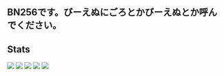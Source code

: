## BN256です。びーえぬにごろとかびーえぬとか呼んでください。

<!--
**blancnoir256/blancnoir256** is a ✨ _special_ ✨ repository because its `README.md` (this file) appears on your GitHub profile.

Here are some ideas to get you started:

- 🔭 I’m currently working on ...
- 🌱 I’m currently learning ...
- 👯 I’m looking to collaborate on ...
- 🤔 I’m looking for help with ...
- 💬 Ask me about ...
- 📫 How to reach me: ...
- 😄 Pronouns: ...
- ⚡ Fun fact: ...
-->

## Stats
![](http://github-profile-summary-cards.vercel.app/api/cards/profile-details?username=blancnoir256&theme=gruvbox)
![](http://github-profile-summary-cards.vercel.app/api/cards/repos-per-language?username=blancnoir256&theme=gruvbox)
![](http://github-profile-summary-cards.vercel.app/api/cards/most-commit-language?username=blancnoir256&theme=gruvbox)
![](http://github-profile-summary-cards.vercel.app/api/cards/stats?username=blancnoir256&theme=gruvbox)
![](http://github-profile-summary-cards.vercel.app/api/cards/productive-time?username=blancnoir256&theme=gruvbox&utcOffset=9)
